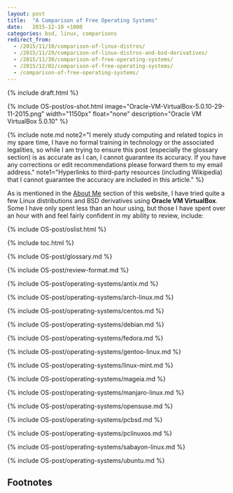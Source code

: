 ```yaml
---
layout: post
title:  "A Comparison of Free Operating Systems"
date:   2015-12-10 +1000
categories: bsd, linux, comparisons
redirect_from:
  - /2015/11/10/comparison-of-linux-distros/
  - /2015/11/29/comparison-of-linux-distros-and-bsd-derivatives/
  - /2015/11/30/comparison-of-free-operating-systems/
  - /2015/12/02/comparison-of-free-operating-systems/
  - /comparison-of-free-operating-systems/
---
```

{% include draft.html %}

{% include OS-post/os-shot.html image="Oracle-VM-VirtualBox-5.0.10-29-11-2015.png" width="1150px" float="none" description="Oracle VM VirtualBox 5.0.10" %}

{% include note.md note2="I merely study computing and related topics in my spare time, I have no formal training in technology or the associated legalities, so while I am trying to ensure this post (especially the glossary section) is as accurate as I can, I cannot guarantee its accuracy. If you have any corrections or edit recommendations please forward them to my email address." note1="Hyperlinks to third-party resources (including Wikipedia) that I cannot guarantee the accuracy are included in this article." %}

As is mentioned in the [About Me](/about-me/) section of this website, I have tried quite a few Linux distributions and BSD derivatives using **Oracle VM VirtualBox**. Some I have only spent less than an hour using, but those I have spent over an hour with and feel fairly confident in my ability to review, include:

{% include OS-post/oslist.html %}

{% include toc.html %}

{% include OS-post/glossary.md %}

{% include OS-post/review-format.md %}

{% include OS-post/operating-systems/antix.md %}

{% include OS-post/operating-systems/arch-linux.md %}

{% include OS-post/operating-systems/centos.md %}

{% include OS-post/operating-systems/debian.md %}

{% include OS-post/operating-systems/fedora.md %}

{% include OS-post/operating-systems/gentoo-linux.md %}

{% include OS-post/operating-systems/linux-mint.md %}

{% include OS-post/operating-systems/mageia.md %}

{% include OS-post/operating-systems/manjaro-linux.md %}

{% include OS-post/operating-systems/opensuse.md %}

{% include OS-post/operating-systems/pcbsd.md %}

{% include OS-post/operating-systems/pclinuxos.md %}

{% include OS-post/operating-systems/sabayon-linux.md %}

{% include OS-post/operating-systems/ubuntu.md %}

## Footnotes
[^1]: Source: [Arch Linux - Packages Search](https://www.archlinux.org/packages/)
[^2]: Source: [AUR (en) - Packages](https://aur.archlinux.org/packages)
[^3]: Source: [Index of /releases](https://download.enlightenment.org/releases/)
[^4]: Source: [Fedora Package Database](https://admin.fedoraproject.org/pkgdb/packages/)
[^5]: Source: [openSUSE/zypper repository](https://github.com/openSUSE/zypper)
[^6]: Source: [Entropy releases before 138](https://github.com/Sabayon/entropy/releases?after=138)
[^7]: Source: [Entropy releases before 0.6.9](https://github.com/Sabayon/entropy/releases?after=0.6.9)
[^8]: Source: Forum topic ["Important: Sabayon x86 (32bit) is being deprecated"](https://www.sabayon.org/article/important-sabayon-x86-32bit-being-deprecated) by Fabio Erculiani
[^9]: Source: [txt.gz](http://packages.ubuntu.com/wily/allpackages?format=txt.gz).
